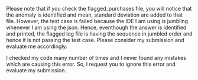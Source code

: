Please note that if you check the flagged_purchases file, you will notice that the anomaly is identified and mean, standard deviation are added to that file. However, the test case is failed because the IDE I am using is jumbling whenever I am using the json. Hence, eventhough the answer is identified and printed, the flagged log file is having the sequence in jumbled order and hence it is not passing the test case. Please consider my submission and evaluate me accordingly.

I checked my code many number of times and I never found any mistakes which are causing this error. So, I request you to ignore this error and evaluate my submission.

